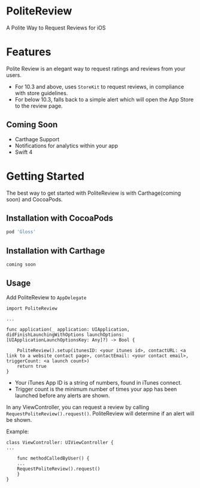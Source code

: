 # PoliteReview
A Polite Way to Request Reviews for iOS

# Features
Polite Review is an elegant way to request ratings and reviews from your users.

* For 10.3 and above, uses `StoreKit` to request reviews, in compliance with store guidelines.
* For below 10.3, falls back to a simple alert which will open the App Store to the review page.

## Coming Soon

* Carthage Support
* Notifications for analytics within your app
* Swift 4

# Getting Started

The best way to get started with PoliteReview is with Carthage(coming soon) and CocoaPods.

## Installation with CocoaPods
```ruby
pod 'Gloss'
```

## Installation with Carthage
```
coming soon
```

## Usage

Add PoliteReview to `AppDelegate`

```
import PoliteReview

...

func application(_ application: UIApplication, didFinishLaunchingWithOptions launchOptions: [UIApplicationLaunchOptionsKey: Any]?) -> Bool {

    PoliteReview().setup(itunesID: <your itunes id>, contactURL: <a link to a website contact page>, contactEmail: <your contact email>, triggerCount: <a launch count>)
    return true
}
```
* Your iTunes App ID is a string of numbers, found in iTunes connect.
* Trigger count is the minimum number of times your app has been launched before any alerts are shown.

In any ViewController, you can request a review by calling `RequestPoliteReview().request()`. PoliteReview will determine if an alert will be shown.

Example:

```
class ViewController: UIViewController {
...

    func methodCalledByUser() {
    ...
    RequestPoliteReview().request()
    }
}
        
```


